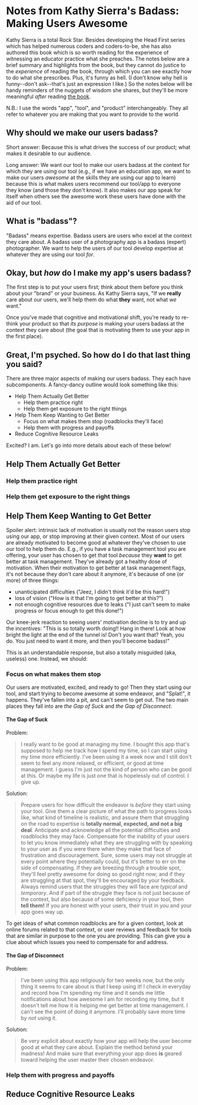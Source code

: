 # Notes from Kathy Sierra's **Badass: Making Users Awesome**

Kathy Sierra is a total Rock Star. Besides developing the Head First series which has helped numerous coders and coders-to-be, she has also authored this book which is so worth reading for the experience of witnessing an educator practice what she preaches. The notes below are a brief summary and highlights from the book, but they cannot do justice to the *experience* of reading the book, through which you can see exactly how to do what she prescribes. Plus, it's funny as hell. (I don't know why hell is funny--don't ask--that's just an expression I like.) So the notes below will be handy reminders of the nuggets of wisdom she shares, but they'll be more meaningful *after* reading [the book](https://www.amazon.com/Badass-Making-Awesome-Kathy-Sierra/dp/1491919019).

N.B.: I use the words "app", "tool", and "product" interchangeably. They all refer to whatever you are making that you want to provide to the world.

## Why should we make our users badass?

Short answer: Because this is what drives the success of our product; what makes it desirable to our audience.

Long answer: We want our tool to make our users badass at the context for which they are using our tool (e.g., if we have an education app, we want to make our users *awesome* at the skills they are using our app to learn) because this is what makes users recommend our tool/app to everyone they know (and those they don't know). It also makes our app speak for itself when others see the awesome work these users have done with the aid of our tool.

## What is "badass"?

"Badass" means expertise. Badass users are users who excel at the context they care about. A badass user of a photography app is a badass (expert) photographer. We want to help the users of our tool develop expertise at whatever they are using our tool *for*.

## Okay, but *how* do I make my app's users badass?

The first step is to put your users first; think about them before you think about your "brand" or your business. As Kathy Sierra says, "If we **really** care about our users, we'll help them do what **they** want, not what *we* want."

Once you've made that cognitive and motivational shift, you're ready to re-think your product so that *its purpose* is making your users badass at the context they care about (the goal that is motivating them to use your app in the first place).

## Great, I'm psyched. So how do I do that last thing you said?

There are three major aspects of making our users badass. They each have subcomponents. A fancy-dancy outline would look something like this:

- Help Them Actually Get Better
    - Help them practice right
    - Help them get exposure to the right things
- Help Them Keep Wanting to Get Better
    - Focus on what makes them stop (roadblocks they'll face)
    - Help them with progress and payoffs
- Reduce Cognitive Resource Leaks

Excited? I am. Let's go into more details about each of these below!

## Help Them Actually Get Better

### Help them practice right

### Help them get exposure to the right things

## Help Them Keep Wanting to Get Better

Spoiler alert: intrinsic lack of motivation is usually not the reason users stop using our app, or stop improving at their given context. Most of our users are already motivated to become good at whatever they've chosen to use our tool to help them do. E.g., if you have a task management tool you are offering, your user has chosen to get that tool *because* they **want** to get better at task management. They've already got a healthy dose of motivation. When their motivation to get better at task management flags, it's not because they don't care about it anymore, it's because of one (or more) of three things:

- unanticipated difficulties ("Jeez, I didn't think it'd be this hard!")
- loss of vision ("How is it that I'm going to get better at this?")
- not enough cognitive resources due to leaks ("I just can't seem to make progress or focus enough to get this done!")

Our knee-jerk reaction to seeing users' motivation decline is to try and up the incentives: "This is so totally worth doing!! Hang in there! Look at how bright the light at the end of the tunnel is! Don't you want that? Yeah, you do. You just need to want it more, and then you'll become badass!"

This is an understandable response, but also a totally misguided (aka, useless) one. Instead, we should:

### Focus on what makes them stop

Our users are motivated, excited, and ready to go! Then they start using our tool, and start trying to become awesome at some endeavor, and "Splat!", it happens. They've fallen into a pit, and can't seem to get out. The two main places they fall into are *the Gap of Suck* and *the Gap of Disconnect*.

#### The Gap of Suck

Problem:
> I really want to be good at managing my time. I bought this app that's supposed to help me track how I spend my time, so I can start using my time more efficiently. I've been using it a week now and I still don't seem to feel any more relaxed, or efficient, or good at time management. I guess I'm just not the kind of person who can be good at this. Or maybe my life is just one that is hopelessly out of control. I give up.

Solution:
> Prepare users for how difficult the endeavor is *before* they start using your tool. Give them a clear picture of what the path to progress looks like, what kind of timeline is realistic, and assure them that struggling on the road to expertise is **totally normal, expected, and not a big deal**. Anticipate and acknowledge all the potential difficulties and roadblocks they may face. Compensate for the inability of your users to let you know immediately what they are struggling with by speaking to your user as if you were there when they make that face of frustration and discouragement. Sure, some users may not struggle at every point where they potentially could, but it's better to err on the side of compensating. If they are breezing through a trouble spot, they'll feel pretty awesome for doing so good right now; and if they are struggling at that spot, they'll be encouraged by your feedback. Always remind users that the struggles they will face are *typical* and *temporary*. And if part of the struggle they face is not just because of the context, but also because of some deficiency in your tool, then **tell them!** If you are honest with your users, their trust in you and your app goes way up.

To get ideas of what common roadblocks are for a given context, look at online forums related to that context, or user reviews and feedback for tools that are similar in purpose to the one you are providing. This can give you a clue about which issues you need to compensate for and address.

#### The Gap of Disconnect

Problem:
> I've been using this app religiously for two weeks now, but the only thing it seems to care about is that I keep using it! I check in everyday and record how I'm spending my time and it sends me little notifications about how awesome I am for recording my time, but it doesn't tell me how it is helping me get better at time management. I can't see the point of doing it anymore. I'll probably save more time by *not* using it.

Solution:
> Be very explicit about exactly how your app will help the user become good at what they care about. Explain the method behind your madness! And make sure that everything your app does **is** geared toward helping the user master their chosen endeavor.

### Help them with progress and payoffs

## Reduce Cognitive Resource Leaks
